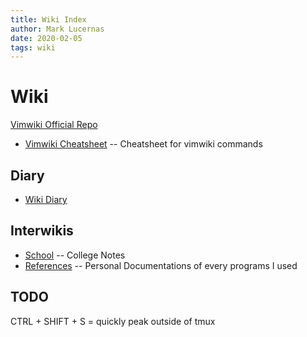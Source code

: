 ```yaml
---
title: Wiki Index
author: Mark Lucernas
date: 2020-02-05
tags: wiki
---
```


# Wiki

[Vimwiki Official Repo](https://github.com/vimwiki/vimwiki)

  * [Vimwiki Cheatsheet](http://thedarnedestthing.com/vimwiki%20cheatsheet) -- Cheatsheet for vimwiki commands

## Diary

  - [Wiki Diary](diary/diary.md)

## Interwikis

  * [School](../../school/md/index) -- College Notes
  * [References](../../references/md/index) -- Personal Documentations of every programs I used

## TODO

CTRL + SHIFT + S = quickly peak outside of tmux
